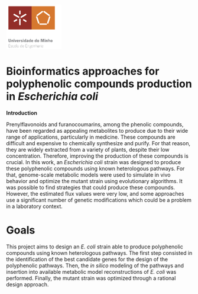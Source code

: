 <img src='Image/logo.png' width='150'>


# Bioinformatics approaches for polyphenolic compounds production in _Escherichia coli_

**Introduction**

Prenylflavonoids and furanocoumarins, among the phenolic compounds, have been regarded as appealing metabolites to produce due to their wide range of applications, particularly in medicine. These compounds are difficult and expensive to chemically synthesize and purify. For that reason, they are widely extracted from a variety of plants, despite their low concentration. Therefore, improving the production of these compounds is crucial. In this work, an _Escherichia coli_ strain was designed to produce these polyphenolic compounds using known heterologous pathways. For that, genome-scale metabolic models were used to simulate in vivo behavior and optimize the mutant strain using evolutionary algorithms. It was possible to find strategies that could produce these compounds. However, the estimated flux values were very low, and some approaches use a significant number of genetic modifications which could be a problem in a laboratory context. 

# Goals
This project aims to design an _E. coli_ strain able to produce polyphenolic compounds using known heterologous pathways. The first step consisted in the identification of the best candidate genes for the design of the polyphenolic pathways. Then, the _in silico_ modeling of the pathways and insertion into available metabolic model reconstructions of _E. coli_ was performed. Finally, the mutant strain was optimized through a rational design approach.


